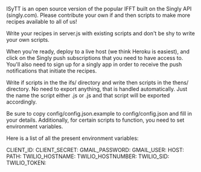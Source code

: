 ISyTT is an open source version of the popular IFFT built on
the Singly API (singly.com). Please contribute your own if and
then scripts to make more recipes available to all of us! 

Write your recipes in server.js with existing scripts and 
don't be shy to write your own scripts.

When you're ready, deploy to a live host (we think Heroku is easiest),
and click on the Singly push subscriptions that you need to have access
to. You'll also need to sign up for a singly app in order to receive
the push notifications that initiate the recipes.

Write if scripts in the the ifs/ directory and write then scripts
in the thens/ directory. No need to export anything, that is handled
automatically. Just the name the script either <check>.js or <action>.js
and that script will be exported accordingly.

Be sure to copy config/config.json.example to config/config.json and fill
in your details. Additionally, for certain scripts to function, you need to set
environment variables.

Here is a list of all the present environment variables:

CLIENT_ID:
CLIENT_SECRET:
GMAIL_PASSWORD:
GMAIL_USER:
HOST:
PATH:
TWILIO_HOSTNAME:
TWILIO_HOSTNUMBER:
TWILIO_SID:
TWILIO_TOKEN:
